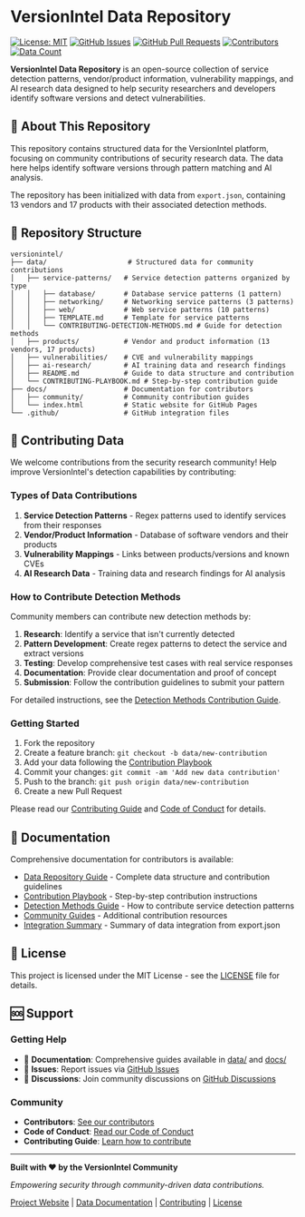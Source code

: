 # VersionIntel Data Repository

[![License: MIT](https://img.shields.io/badge/License-MIT-yellow.svg)](https://opensource.org/licenses/MIT)
[![GitHub Issues](https://img.shields.io/github/issues/sakirm-icpl/versionintel.svg)](https://github.com/sakirm-icpl/versionintel/issues)
[![GitHub Pull Requests](https://img.shields.io/github/issues-pr/sakirm-icpl/versionintel.svg)](https://github.com/sakirm-icpl/versionintel/pulls)
[![Contributors](https://img.shields.io/github/contributors/sakirm-icpl/versionintel.svg)](https://github.com/sakirm-icpl/versionintel/graphs/contributors)
[![Data Count](https://img.shields.io/badge/Data%20Entries-17-blue.svg)](data/)

**VersionIntel Data Repository** is an open-source collection of service detection patterns, vendor/product information, vulnerability mappings, and AI research data designed to help security researchers and developers identify software versions and detect vulnerabilities.

## 🌟 About This Repository

This repository contains structured data for the VersionIntel platform, focusing on community contributions of security research data. The data here helps identify software versions through pattern matching and AI analysis.

The repository has been initialized with data from `export.json`, containing 13 vendors and 17 products with their associated detection methods.

## 📂 Repository Structure

```
versionintel/
├── data/                    # Structured data for community contributions
│   ├── service-patterns/   # Service detection patterns organized by type
│   │   ├── database/       # Database service patterns (1 pattern)
│   │   ├── networking/     # Networking service patterns (3 patterns)
│   │   ├── web/            # Web service patterns (10 patterns)
│   │   ├── TEMPLATE.md     # Template for service patterns
│   │   └── CONTRIBUTING-DETECTION-METHODS.md # Guide for detection methods
│   ├── products/           # Vendor and product information (13 vendors, 17 products)
│   ├── vulnerabilities/    # CVE and vulnerability mappings
│   ├── ai-research/        # AI training data and research findings
│   ├── README.md           # Guide to data structure and contribution
│   └── CONTRIBUTING-PLAYBOOK.md # Step-by-step contribution guide
├── docs/                   # Documentation for contributors
│   ├── community/          # Community contribution guides
│   └── index.html          # Static website for GitHub Pages
└── .github/                # GitHub integration files
```

## 🤝 Contributing Data

We welcome contributions from the security research community! Help improve VersionIntel's detection capabilities by contributing:

### Types of Data Contributions

1. **Service Detection Patterns** - Regex patterns used to identify services from their responses
2. **Vendor/Product Information** - Database of software vendors and their products
3. **Vulnerability Mappings** - Links between products/versions and known CVEs
4. **AI Research Data** - Training data and research findings for AI analysis

### How to Contribute Detection Methods

Community members can contribute new detection methods by:

1. **Research**: Identify a service that isn't currently detected
2. **Pattern Development**: Create regex patterns to detect the service and extract versions
3. **Testing**: Develop comprehensive test cases with real service responses
4. **Documentation**: Provide clear documentation and proof of concept
5. **Submission**: Follow the contribution guidelines to submit your pattern

For detailed instructions, see the [Detection Methods Contribution Guide](data/service-patterns/CONTRIBUTING-DETECTION-METHODS.md).

### Getting Started

1. Fork the repository
2. Create a feature branch: `git checkout -b data/new-contribution`
3. Add your data following the [Contribution Playbook](data/CONTRIBUTING-PLAYBOOK.md)
4. Commit your changes: `git commit -am 'Add new data contribution'`
5. Push to the branch: `git push origin data/new-contribution`
6. Create a new Pull Request

Please read our [Contributing Guide](CONTRIBUTING.md) and [Code of Conduct](CODE_OF_CONDUCT.md) for details.

## 📖 Documentation

Comprehensive documentation for contributors is available:

- [Data Repository Guide](data/README.md) - Complete data structure and contribution guidelines
- [Contribution Playbook](data/CONTRIBUTING-PLAYBOOK.md) - Step-by-step contribution instructions
- [Detection Methods Guide](data/service-patterns/CONTRIBUTING-DETECTION-METHODS.md) - How to contribute service detection patterns
- [Community Guides](docs/community/) - Additional contribution resources
- [Integration Summary](INTEGRATION_SUMMARY.md) - Summary of data integration from export.json

## 📄 License

This project is licensed under the MIT License - see the [LICENSE](LICENSE) file for details.

## 🆘 Support

### Getting Help

- 📖 **Documentation**: Comprehensive guides available in [data/](data/) and [docs/](docs/)
- 🐛 **Issues**: Report issues via [GitHub Issues](https://github.com/sakirm-icpl/versionintel/issues)
- 💬 **Discussions**: Join community discussions on [GitHub Discussions](https://github.com/sakirm-icpl/versionintel/discussions)

### Community

- **Contributors**: [See our contributors](https://github.com/sakirm-icpl/versionintel/graphs/contributors)
- **Code of Conduct**: [Read our Code of Conduct](CODE_OF_CONDUCT.md)
- **Contributing Guide**: [Learn how to contribute](CONTRIBUTING.md)

---

**Built with ❤️ by the VersionIntel Community**

*Empowering security through community-driven data contributions.*

[Project Website](https://sakirm-icpl.github.io/versionintel/) | [Data Documentation](data/) | [Contributing](CONTRIBUTING.md) | [License](LICENSE)